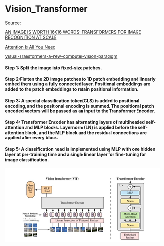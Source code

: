 # Vision_Transformer
Source: 

[AN IMAGE IS WORTH 16X16 WORDS: TRANSFORMERS FOR IMAGE RECOGNITION AT SCALE](https://arxiv.org/pdf/2010.11929.pdf)

[Attention Is All You Need](https://arxiv.org/pdf/1706.03762.pdf)

[Visual-Transformers-a-new-computer-vision-paradigm](https://medium.com/swlh/visual-transformers-a-new-computer-vision-paradigm-aa78c2a2ccf2)

####  Step 1: Split the image into fixed-size patches. 
#### Step 2:Flatten the 2D image patches to 1D patch embedding and linearly embed them using a fully connected layer. Positional embeddings are added to the patch embeddings to retain positional information.
#### Step 3: A special classification token(CLS) is added to positional encoding, and the positional encoding is summed. The positional patch encoded vectors will be passed as an input to the Transformer Encoder.
#### Step 4: Transformer Encoder has alternating layers of multiheaded self-attention and MLP blocks. Layernorm (LN) is applied before the self-attention block, and the MLP block and the residual connections are applied after every block.
#### Step 5: A classification head is implemented using MLP with one hidden layer at pre-training time and a single linear layer for fine-tuning for image classification.
![alt text](https://github.com/arshren/Vision_Transformer/blob/main/ViT.JPG)
